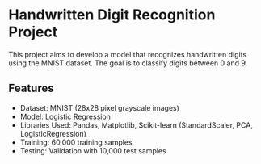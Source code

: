# Handwritten Digit Recognition Project

This project aims to develop a model that recognizes handwritten digits using the MNIST dataset. The goal is to classify digits between 0 and 9.

## Features

- Dataset: MNIST (28x28 pixel grayscale images)
- Model: Logistic Regression
- Libraries Used: Pandas, Matplotlib, Scikit-learn (StandardScaler, PCA, LogisticRegression)
- Training: 60,000 training samples
- Testing: Validation with 10,000 test samples


